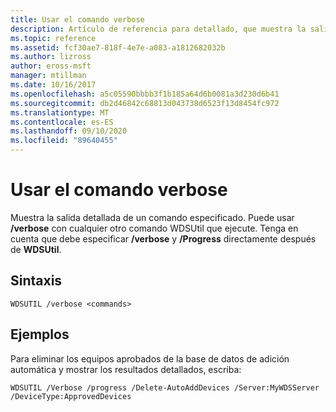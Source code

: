 ```yaml
---
title: Usar el comando verbose
description: Artículo de referencia para detallado, que muestra la salida detallada de un comando especificado.
ms.topic: reference
ms.assetid: fcf30ae7-818f-4e7e-a083-a1812682032b
ms.author: lizross
author: eross-msft
manager: mtillman
ms.date: 10/16/2017
ms.openlocfilehash: a5c05590bbbb3f1b185a64d6b0081a3d230d6b41
ms.sourcegitcommit: db2d46842c68813d043738d6523f13d8454fc972
ms.translationtype: MT
ms.contentlocale: es-ES
ms.lasthandoff: 09/10/2020
ms.locfileid: "89640455"
---
```

# <a name="using-the-verbose-command"></a>Usar el comando verbose

Muestra la salida detallada de un comando especificado. Puede usar **/verbose** con cualquier otro comando WDSUtil que ejecute. Tenga en cuenta que debe especificar **/verbose** y **/Progress** directamente después de **WDSUtil**.

## <a name="syntax"></a>Sintaxis

```
WDSUTIL /verbose <commands>
```

## <a name="examples"></a>Ejemplos

Para eliminar los equipos aprobados de la base de datos de adición automática y mostrar los resultados detallados, escriba:

```
WDSUTIL /Verbose /progress /Delete-AutoAddDevices /Server:MyWDSServer /DeviceType:ApprovedDevices
```